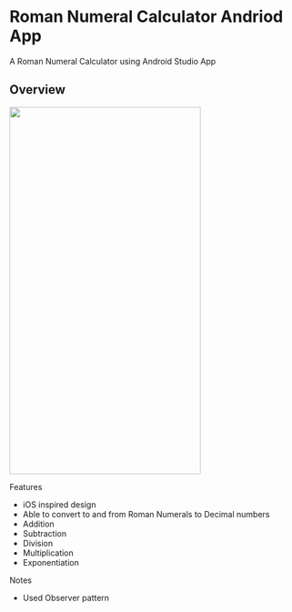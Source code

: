 # Roman Numeral Calculator Andriod App

A Roman Numeral Calculator using Android Studio App

## Overview 
<img src="https://github.com/kiranjitnagra/roman-numeral-calculator/blob/main/demo.gif" width="336" height="646" />

Features
- iOS inspired design 
- Able to convert to and from Roman Numerals to Decimal numbers
- Addition
- Subtraction
- Division 
- Multiplication
- Exponentiation 

Notes
- Used Observer pattern 
